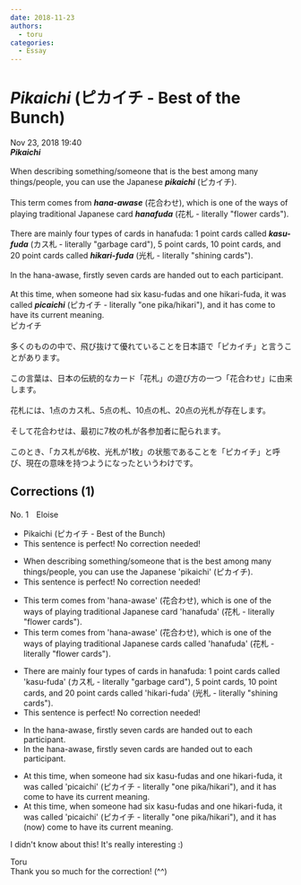 ```yaml
---
date: 2018-11-23
authors:
  - toru
categories:
  - Essay
---
```


<h1 id="subject_show"><strong><em>Pikaichi</strong></em> (ピカイチ - Best of the Bunch)</h1>
<div class="date">Nov 23, 2018 19:40</div>
<div id="post"><div id="body_show_ori">
<strong><em>Pikaichi</strong></em><br/><br/>When describing something/someone that is the best among many things/people, you can use the Japanese <strong><em>pikaichi</em></strong> (ピカイチ).<br/><br/>This term comes from <strong><em>hana-awase</em></strong> (花合わせ), which is one of the ways of playing traditional Japanese card <strong><em>hanafuda</em></strong> (花札 - literally "flower cards").<br/><br/>There are mainly four types of cards in hanafuda: 1 point cards called <strong><em>kasu-fuda</em></strong> (カス札 - literally "garbage card"), 5 point cards, 10 point cards, and 20 point cards called <strong><em>hikari-fuda</em></strong> (光札 - literally "shining cards").<br/><br/>In the hana-awase, firstly seven cards are handed out to each participant.<br/><br/>At this time, when someone had six kasu-fudas and one hikari-fuda, it was called <strong><em>picaichi</em></strong> (ピカイチ - literally "one pika/hikari"), and it has come to have its current meaning.
</div></div>

<!-- more -->

<div id="post_ja"><div id="body_show_mo">
ピカイチ<br/><br/>多くのものの中で、飛び抜けて優れていることを日本語で「ピカイチ」と言うことがあります。<br/><br/>この言葉は、日本の伝統的なカード「花札」の遊び方の一つ「花合わせ」に由来します。<br/><br/>花札には、1点のカス札、5点の札、10点の札、20点の光札が存在します。<br/><br/>そして花合わせは、最初に7枚の札が各参加者に配られます。<br/><br/>このとき、「カス札が6枚、光札が1枚」の状態であることを「ピカイチ」と呼び、現在の意味を持つようになったというわけです。
</div></div>

## Corrections (1)
<div id="block"><div class="first_name"> No. 1　<span class="just_name">Eloise</span></div><div id="block2">
<ul class="correction_field">
<li class="incorrect">Pikaichi (ピカイチ - Best of the Bunch)</li>
<li class="corrected perfect">This sentence is perfect! No correction needed!</li>
</ul>
<ul class="correction_field">
<li class="incorrect">When describing something/someone that is the best among many things/people, you can use the Japanese 'pikaichi' (ピカイチ).</li>
<li class="corrected perfect">This sentence is perfect! No correction needed!</li>
</ul>
<ul class="correction_field">
<li class="incorrect">This term comes from 'hana-awase' (花合わせ), which is one of the ways of playing traditional Japanese card 'hanafuda' (花札 - literally "flower cards").</li>
<li class="corrected correct">
This term comes from 'hana-awase' (花合わせ), which is one of the ways of playing traditional Japanese card<span class="f_blue">s called</span> 'hanafuda' (花札 - literally "flower cards").
</li>
</ul>
<ul class="correction_field">
<li class="incorrect">There are mainly four types of cards in hanafuda: 1 point cards called 'kasu-fuda' (カス札 - literally "garbage card"), 5 point cards, 10 point cards, and 20 point cards called 'hikari-fuda' (光札 - literally "shining cards").</li>
<li class="corrected perfect">This sentence is perfect! No correction needed!</li>
</ul>
<ul class="correction_field">
<li class="incorrect">In the hana-awase, firstly seven cards are handed out to each participant.</li>
<li class="corrected correct">
In <span class="sline">the</span> hana-awase, first<span class="sline">ly</span> seven cards are handed out to each participant.
</li>
</ul>
<ul class="correction_field">
<li class="incorrect">At this time, when someone had six kasu-fudas and one hikari-fuda, it was called 'picaichi' (ピカイチ - literally "one pika/hikari"), and it has come to have its current meaning.</li>
<li class="corrected correct">
At this time, when someone had six kasu-fudas and one hikari-fuda, it was called 'picaichi' (ピカイチ - literally "one pika/hikari"), and it has <span class="f_blue">(now) </span>come to have its current meaning.
</li>
</ul>
<p class="comment_small">
 I didn't know about this! It's really interesting :)
</p>

</div><div class="name"><span class="just_name">Toru</span><br>
Thank you so much for the correction! (^^)
</div>
</div>
